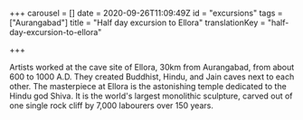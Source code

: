 +++
carousel = []
date = 2020-09-26T11:09:49Z
id = "excursions"
tags = ["Aurangabad"]
title = "Half day excursion to Ellora"
translationKey = "half-day-excursion-to-ellora"

+++

Artists worked at the cave site of Ellora, 30km from Aurangabad, from about 600 to 1000 A.D. They created Buddhist, Hindu, and Jain caves next to each other. The masterpiece at Ellora is the astonishing temple dedicated to the Hindu god Shiva. It is the world's largest monolithic sculpture, carved out of one single rock cliff by 7,000 labourers over 150 years.